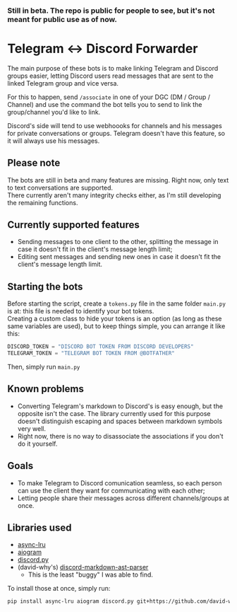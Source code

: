### Still in beta. The repo is public for people to see, but it's not meant for public use as of now.

# Telegram <-> Discord Forwarder

The main purpose of these bots is to make linking Telegram and Discord groups easier, letting Discord users read messages that are sent to the linked Telegram group and vice versa.

For this to happen, send `/associate` in one of your DGC (DM / Group / Channel) and use the command the bot tells you to send to link the group/channel you'd like to link.

Discord's side will tend to use webhoooks for channels and his messages for private conversations or groups. Telegram doesn't have this feature, so it will always use his messages.

## Please note

The bots are still in beta and many features are missing. Right now, only text to text conversations are supported.  
There currently aren't many integrity checks either, as I'm still developing the remaining functions.

## Currently supported features

- Sending messages to one client to the other, splitting the message in case it doesn't fit in the client's message length limit;
- Editing sent messages and sending new ones in case it doesn't fit the client's message length limit.

## Starting the bots

Before starting the script, create a `tokens.py` file in the same folder `main.py` is at: this file is needed to identify your bot tokens.   
Creating a custom class to hide your tokens is an option (as long as these same variables are used), but to keep things simple, you can arrange it like this:

```python
DISCORD_TOKEN = "DISCORD BOT TOKEN FROM DISCORD DEVELOPERS"
TELEGRAM_TOKEN = "TELEGRAM BOT TOKEN FROM @BOTFATHER"
```

Then, simply run `main.py`

## Known problems

- Converting Telegram's markdown to Discord's is easy enough, but the opposite isn't the case. The library currently used for this purpose doesn't distinguish escaping and spaces between markdown symbols very well.
- Right now, there is no way to disassociate the associations if you don't do it yourself.

## Goals

- To make Telegram to Discord comunication seamless, so each person can use the client they want for communicating with each other;
- Letting people share their messages across different channels/groups at once.

## Libraries used

- [async-lru][al]
- [aiogram][ag]
- [discord.py][dp]
- (david-why's) [discord-markdown-ast-parser][dmap]
    - This is the least "buggy" I was able to find.

To install those at once, simply run:

```bash
pip install async-lru aiogram discord.py git+https://github.com/david-why/discord-markdown-ast-parser.git#egg=discord-markdown-ast-parser
```

[al]: https://github.com/aio-libs/async-lru
[ag]: https://github.com/aiogram/aiogram
[dp]: https://github.com/Rapptz/discord.py
[dmap]: https://github.com/david-why/discord-markdown-ast-parser